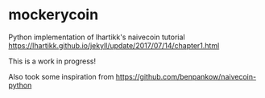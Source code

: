 # mockerycoin
Python implementation of lhartikk's naivecoin tutorial
https://lhartikk.github.io/jekyll/update/2017/07/14/chapter1.html

This is a work in progress!

Also took some inspiration from https://github.com/benpankow/naivecoin-python

